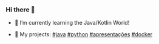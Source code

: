 ### Hi there 👋


- 🌱 I’m currently learning the Java/Kotlin World!

- 🔭 My projects: [#java](https://github.com/brunohenriquepj?tab=repositories&q=%23java) [#python](https://github.com/brunohenriquepj?tab=repositories&q=%23python) [#apresentações](https://github.com/brunohenriquepj?tab=repositories&q=presentations) [#docker](https://github.com/brunohenriquepj?tab=repositories&q=%23docker)

<!--
**brunohenriquepj/brunohenriquepj** is a ✨ _special_ ✨ repository because its `README.md` (this file) appears on your GitHub profile.

Here are some ideas to get you started:

- 🔭 I’m currently working on ...
- 🌱 I’m currently learning ...
- 👯 I’m looking to collaborate on ...
- 🤔 I’m looking for help with ...
- 💬 Ask me about ...
- 📫 How to reach me: ...
- 😄 Pronouns: ...
- ⚡ Fun fact: ...
-->
